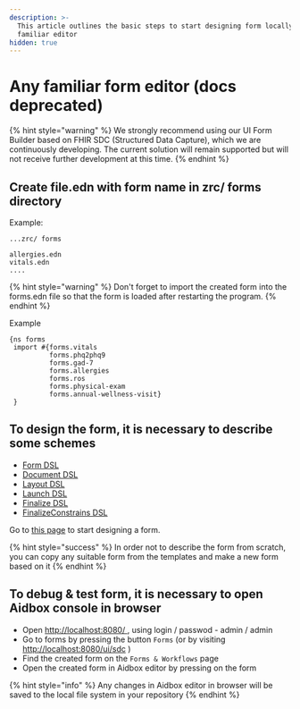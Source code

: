 ```yaml
---
description: >-
  This article outlines the basic steps to start designing form locally in any
  familiar editor
hidden: true
---
```


# Any familiar form editor (docs deprecated)

{% hint style="warning" %}
We strongly recommend using our UI Form Builder based on FHIR SDC (Structured Data Capture), which we are continuously developing. The current solution will remain supported but will not receive further development at this time.
{% endhint %}

## Create file.edn with form name in zrc/ forms directory

Example:

```
...zrc/ forms

allergies.edn
vitals.edn
....
```

{% hint style="warning" %}
Don't forget to import the created form into the forms.edn file so that the form is loaded after restarting the program.
{% endhint %}

Example

```
{ns forms
 import #{forms.vitals
          forms.phq2phq9
          forms.gad-7
          forms.allergies
          forms.ros
          forms.physical-exam
          forms.annual-wellness-visit}
 }
```

## To design the form, it is necessary to describe some schemes

* [Form DSL](../../deprecated/deprecated/forms/form-dsl-docs-deprecated.md)
* [Document DSL](../../deprecated/deprecated/forms/document-dsl-docs-deprecated.md)
* [Layout DSL](../../deprecated/deprecated/forms/layout-dsl-docs-deprecated.md)
* [Launch DSL](../../deprecated/deprecated/forms/launch-dsl-docs-deprecated.md)
* [Finalize DSL](../../deprecated/deprecated/forms/finalize-dsl-docs-deprecated.md)
* [FinalizeConstrains DSL](../../deprecated/deprecated/forms/finalizeconstraints-dsl-docs-deprecated.md)

Go to [this page](aidbox-code-editor/form-creation.md) to start designing a form.

{% hint style="success" %}
In order not to describe the form from scratch, you can copy any suitable form from the templates and make a new form based on it
{% endhint %}

## To debug & test form, it is necessary to open Aidbox console in browser

* Open [http://localhost:8080/ ](http://localhost:8080/), using login / passwod - admin / admin
* Go to forms by pressing the button `Forms` (or by visiting [http://localhost:8080/ui/sdc](http://localhost:8080/ui/sdc) )
* Find the created form on the `Forms & Workflows` page
* Open the created form in Aidbox editor by pressing on the form

{% hint style="info" %}
Any changes in Aidbox editor in browser will be saved to the local file system in your repository
{% endhint %}
